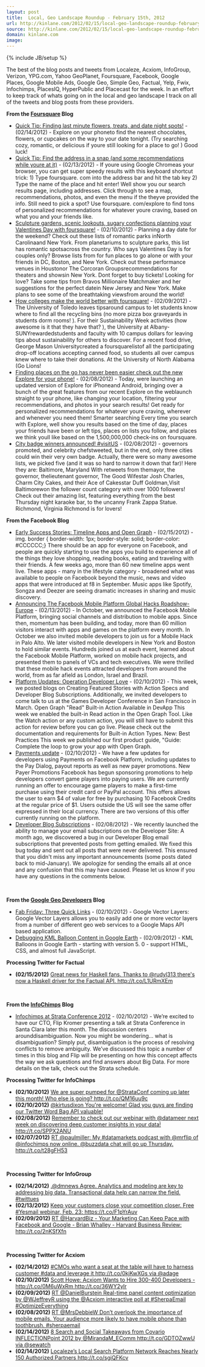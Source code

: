```yaml
---
layout: post
title:  Local, Geo Landscape Roundup - February 15th, 2012
url: http://kinlane.com/2012/02/15/local-geo-landscape-roundup-february-15th-2012/
source: http://kinlane.com/2012/02/15/local-geo-landscape-roundup-february-15th-2012/
domain: kinlane.com
image: 
---
```

{% include JB/setup %}<p><p>The best of the blog posts and tweets from Localeze, Acxiom, InfoGroup, Verizon, YPG.com, Yahoo GeoPlanet, Foursquare, Facebook, Google Places, Google Mobile Ads, Google Geo, Simple Geo, Factual, Yelp, Fwix, Infochimps, PlacesIQ, HyperPublic and Placecast for the week. In an effort to keep track of whats going on in the local and geo landscape I track on all of the tweets and blog posts from these providers.</p>
<p><strong>From the&nbsp;<a title="Foursquare Blog" href="http://feeds.feedburner.com/thefoursquareblog">Foursquare</a>&nbsp;Blog</strong></p>
<ul class="mainlist">
<li><a href="http://feedproxy.google.com/~r/thefoursquareblog/~3/pIPdG8g3Gb8/">Quick Tip: Finding last minute flowers, treats, and date night spots!</a>&nbsp;- (02/14/2012) - Explore on your phoneto find the nearest chocolates, flowers, or cupcakes on the way to your date tonight. (Try searching cozy, romantic, or delicious if youre still looking for a place to go! ) Good luck!</li>
<li><a href="http://feedproxy.google.com/~r/thefoursquareblog/~3/20kX2GuBkxw/">Quick Tip: Find the address in a snap (and some recommendations while youre at it)</a>&nbsp;- (02/13/2012) - If youre using Google Chromeas your browser, you can get super speedy results with this keyboard shortcut trick: 1) Type foursquare. com into the address bar and hit the tab key 2) Type the name of the place and hit enter! Well show you our search results page, including addresses. Click through to see a map, recommendations, photos, and even the menu if the theyve provided the info. Still need to pick a spot? Use foursquare. com/explore to find tons of personalized recommendations for whatever youre craving, based on what you and your friends like.</li>
<li><a href="http://feedproxy.google.com/~r/thefoursquareblog/~3/OO8U_ArMlHs/">Sculpture gardens, scenic lookouts, sugary confections planning your Valentines Day with foursquare!</a>&nbsp;- (02/10/2012) - Planning a day date for the weekend? Check out these lists of romantic parks inNorth Carolinaand New York. From planetariums to sculpture parks, this list has romantic spotsacross the country. Who says Valentines Day is for couples only? Browse lists from for fun places to go alone or with your friends in DC, Boston, and New York. Check out these performance venues in Houstonor The Corcoran Groupsrecommendations for theaters and showsin New York. Dont forget to buy tickets! Looking for love? Take some tips from Bravos Millionaire Matchmaker and her suggestions for the perfect datein New Jersey and New York. Make plans to see some of the breathtaking viewsfrom around the world!</li>
<li><a href="http://feedproxy.google.com/~r/thefoursquareblog/~3/4A0LCa6ZL9U/">How colleges make the world better with foursquare!</a>&nbsp;- (02/09/2012) - The University of Toledo leaves tipsaround campus to let students know where to find all the recycling bins (no more pizza box graveyards in students dorm rooms! ). For their Sustainability Week activities (how awesome is it that they have that? ), the University at Albany-SUNYrewardedstudents and faculty with 10 campus dollars for leaving tips about sustainability for others to discover. For a recent food drive, George Mason Universitycreated a foursquarelistof all the participating drop-off locations accepting canned food, so students all over campus knew where to take their donations. At the University of North Alabama (Go Lions!</li>
<li><a href="http://feedproxy.google.com/~r/thefoursquareblog/~3/vRF_e5KyM-g/">Finding places on the go has never been easier check out the new Explore for your phone!</a>&nbsp;- (02/08/2012) - Today, were launching an updated version of Explore for iPhoneand Android, bringing over a bunch of the great features from our recent Explore on the weblaunch straight to your phone, like changing your location, filtering your recommendations, and photos in your search results! Get ready for personalized recommendations for whatever youre craving, wherever and whenever you need them! Smarter searching Every time you search with Explore, well show you results based on the time of day, places your friends have been or left tips, places on lists you follow, and places we think youll like based on the 1,500,000,000 check-ins on foursquare.</li>
<li><a href="http://feedproxy.google.com/~r/thefoursquareblog/~3/JbLdgn0nUT0/">City badge winners announced! #visitUS</a>&nbsp;- (02/08/2012) - governors promoted, and celebrity chefstweeted, but in the end, only three cities could win their very own badge. Actually, there were so many awesome lists, we picked five (and it was so hard to narrow it down that far)! Here they are: Baltimore, Maryland With retweets from themayor, the governor, thelieutenant governor, The Good Wifestar Josh Charles, Charm City Cakes, and their Ace of Cakesstar Duff Goldman,Visit Baltimorewon the follower count category with over 1000 followers! Check out their amazing list, featuring everything from the best Thursday night karaoke bar, to the uncanny Frank Zappa Statue. Richmond, Virginia Richmond is for lovers!</li>
</ul>
<p><strong>From the Facebook Blog</strong></p>
<ul class="mainlist">
<li><a href="http://working.laneworks.net/gather/">Early Success Stories: Timeline Apps and Open Graph</a>&nbsp;- (02/15/2012) - img. border { border-width: 1px; border-style: solid; border-color: #CCCCCC;} There should be an app for everyone on Facebook, and people are quickly starting to use the apps you build to experience all of the things they love shopping, reading books, eating and traveling with their friends. A few weeks ago, more than 60 new timeline apps went live. These apps - many in the lifestyle category - broadened what was available to people on Facebook beyond the music, news and video apps that were introduced at f8 in September. Music apps like Spotify, Songza and Deezer are seeing dramatic increases in sharing and music discovery.</li>
<li><a href="http://working.laneworks.net/gather/">Announcing The Facebook Mobile Platform Global Hacks Roadshow- Europe</a>&nbsp;- (02/13/2012) - In October, we announced the Facebook Mobile Platform, bringing social channels and distribution to mobile apps. Since then, momentum has been building, and today, more than 60 million visitors interact with apps and games on the platform every month. In October we also invited mobile developers to join us for a Mobile Hack in Palo Alto. We later visited mobile developers in New York and Boston to hold similar events. Hundreds joined us at each event, learned about the Facebook Mobile Platform, worked on mobile hack projects, and presented them to panels of VCs and tech executives. We were thrilled that these mobile hack events attracted developers from around the world, from as far afield as London, Israel and Brazil.</li>
<li><a href="http://working.laneworks.net/gather/">Platform Updates: Operation Developer Love</a>&nbsp;- (02/10/2012) - This week, we posted blogs on Creating Featured Stories with Action Specs and Developer Blog Subscriptions. Additionally, we invited developers to come talk to us at the Games Developer Conference in San Francisco in March. Open Graph "Read" Built-in Action Available in DevApp This week we enabled the built-in Read action in the Open Graph Tool. Like the Watch action or any custom action, you will still have to submit this action for review before you can go live. Please check out the documentation and requirements for Built-in Action Types. New: Best Practices This week we published our first product guide, "Guide: Complete the loop to grow your app with Open Graph.</li>
<li><a href="http://working.laneworks.net/gather/">Payments update</a>&nbsp;- (02/10/2012) - We have a few updates for developers using Payments on Facebook Platform, including updates to the Pay Dialog, payout reports as well as new payer promotions. New Payer Promotions Facebook has begun sponsoring promotions to help developers convert game players into paying users. We are currently running an offer to encourage game players to make a first-time purchase using their credit card or PayPal account. This offers allows the user to earn $4 of value for free by purchasing 10 Facebook Credits at the regular price of $1. Users outside the US will see the same offer expressed in their local currency. There are two versions of this offer currently running on the platform.</li>
<li><a href="http://working.laneworks.net/gather/">Developer Blog Subscriptions</a>&nbsp;- (02/08/2012) - We recently launched the ability to manage your email subscriptions on the Developer Site: A month ago, we discovered a bug in our Developer Blog email subscriptions that prevented posts from getting emailed. We fixed this bug today and sent out all posts that were never delivered. This ensured that you didn't miss any important announcements (some posts dated back to mid-January). We apologize for sending the emails all at once and any confusion that this may have caused. Please let us know if you have any questions in the comments below.</li>
</ul>
<p>&nbsp;</p>
<p><strong>From the&nbsp;<a title="Google Geo Developers Blog" href="http://feeds.feedburner.com/blogspot/Gkaos">Google Geo Developers</a>&nbsp;Blog</strong></p>
<ul class="mainlist">
<li><a href="http://feedproxy.google.com/~r/blogspot/Gkaos/~3/s3z3zmP1PZs/fab-friday-three-quick-links.html">Fab Friday: Three Quick Links</a>&nbsp;- (02/10/2012) - Google Vector Layers: Google Vector Layers allows you to easily add one or more vector layers from a number of different geo web services to a Google Maps API based application.</li>
<li><a href="http://feedproxy.google.com/~r/blogspot/Gkaos/~3/hqu7P-vzoUs/debugging-kml-balloon-content-in-google.html">Debugging KML Balloon Content in Google Earth</a>&nbsp;- (02/09/2012) - KML Balloons in Google Earth - starting with version 5. 0 - support HTML, CSS, and almost full JavaScript.</li>
</ul>
<p><strong>Processing Twitter for Factual</strong></p>
<ul class="mainlist">
<li><strong>(02/15/2012)</strong>&nbsp;<a href="https://twitter.com/#!/factual/status/169876226792624128&gt;Looking forward to hosting tomorrow night's LA Scalability Meetup. Still time to RSVP if you'd like to join us http://t.co/hvyUVSuE&lt;/a&gt;&lt;br /&gt;&lt;strong&gt;(02/13/2012)&lt;/strong&gt; &lt;a href=">Great news for Haskell fans. Thanks to @rudyl313 there's now a Haskell driver for the Factual API. http://t.co/L1URmXEm</a></li>
</ul>
<p>&nbsp;</p>
<p><strong>From the&nbsp;<a title="InfoChimps Blog" href="http://feeds.feedburner.com/infochimps-blog">InfoChimps</a>&nbsp;Blog</strong></p>
<ul class="mainlist">
<li><a href="http://feedproxy.google.com/~r/infochimps-blog/~3/BxtCu0luhgI/">Infochimps at Strata Conference 2012</a>&nbsp;- (02/10/2012) - We&rsquo;re excited to have our CTO, Flip Kromer presenting a talk at Strata Conference in Santa Clara later this month. The discussion centers arounddisambiguation. Now you might be wondering&hellip; what is disambiguation? Simply put, disambiguation is the process of resolving conflicts to remove ambiguity. We&rsquo;ve discussed this topic a number of times in this blog and Flip will be presenting on how this concept affects the way we ask questions and find answers about Big Data. For more details on the talk, check out the Strata schedule.</li>
</ul>
<p><strong>Processing Twitter for InfoChimps</strong></p>
<ul class="mainlist">
<li><strong>(02/10/2012)</strong>&nbsp;<a href="https://twitter.com/#!/infochimps/status/168104925618913280&gt;Infochimps at Strata Conference 2012 http://t.co/CtRuMDr7&lt;/a&gt;&lt;br /&gt;&lt;strong&gt;(02/10/2012)&lt;/strong&gt; &lt;a href=">We are super pumped for @StrataConf coming up later this month! Who else is going? http://t.co/QM16uu9c</a></li>
<li><strong>(02/10/2012)</strong>&nbsp;<a href="https://twitter.com/#!/infochimps/status/168086674713231360&gt;RT @kirtusdixon The super easytouse twitter word bag api from @infochimps just kicked ass for @groupcharger and of our customers. Thx guys!&lt;">@kirtusdixon You're welcome! Glad you guys are finding our Twitter Word Bag API valuable!</a></li>
<li><strong>(02/08/2012)</strong>&nbsp;<a href="https://twitter.com/#!/infochimps/status/167406058099318784&gt;@richierocks Hey Richie, sorry for the slow response time - we've been swamped the past few weeks. What kind of data do you have? :)&lt;/a&gt;&lt;br /&gt;&lt;strong&gt;(02/08/2012)&lt;/strong&gt; &lt;a href=">Remember to check out our webinar with @datameer next week on discovering deep customer insights in your data! http://t.co/SPPX2ANU</a></li>
<li><strong>(02/07/2012)</strong>&nbsp;<a href="https://twitter.com/#!/infochimps/status/166929146268762112&gt;RT @astar_alone @infochimps is hosting the next Austin R User Group Meetup http">RT @paulmiller: My #datamarkets podcast with @mrflip of @infochimps now online. @buzzdata chat will go up Thursday. http://t.co/t28gFH53</a></li>
</ul>
<p>&nbsp;</p>
<p><strong>Processing Twitter for InfoGroup</strong></p>
<ul class="mainlist">
<li><strong>(02/14/2012)</strong>&nbsp;<a href="https://twitter.com/#!/Infogroup/status/169493944315551745&gt;#Yesmail Market Intelligence Solution Launched Today! http://t.co/DT2GsYrK via @BusinessWire&lt;/a&gt;&lt;br /&gt;&lt;strong&gt;(02/14/2012)&lt;/strong&gt; &lt;a href=">.@dmnews Agree. Analytics and modeling are key to addressing big data. Transactional data help can narrow the field. #twittues</a></li>
<li><strong>(02/13/2012)</strong>&nbsp;<a href="https://twitter.com/#!/Infogroup/status/169093389999017987&gt;Increase your marketing power! #Infogroup sponsors Free Webinar 3/1/12-The Power of Transactional Data:Target Marketing http://t.co/Elbw308o&lt;/a&gt;&lt;br /&gt;&lt;strong&gt;(02/09/2012)&lt;/strong&gt; &lt;a href=">Keep your customers close,your competition closer. Free #Yesmail webinar, Feb. 23: https://t.co/F1pYrAuv</a></li>
<li><strong>(02/09/2012)</strong>&nbsp;<a href="https://twitter.com/#!/Infogroup/status/167657469835874305&gt;Infogroup's Stephen Yu, VP featured- 6 Best Uses of Predictive Analytics for Cross-Sells and Upsells : Target Marketing http://t.co/HYdaiPFn&lt;/a&gt;&lt;br /&gt;&lt;strong&gt;(02/08/2012)&lt;/strong&gt; &lt;a href=">RT @HarvardBiz - Your Marketing Can Keep Pace with Facebook and Google - Brian Whalley - Harvard Business Review: http://t.co/2nKSfXfn</a></li>
</ul>
<p>&nbsp;</p>
<p><strong>Processing Twitter for Acxiom</strong></p>
<ul class="mainlist">
<li><strong>(02/14/2012)</strong>&nbsp;<a href="https://twitter.com/#!/Acxiom/status/169475695590907904&gt;Take our survey on how data/analytics drive customer loyalty by 2/16 for a chance to win a Kindle Fire! http://t.co/a6bgGeKZ via @loyalty360&lt;/a&gt;&lt;br /&gt;&lt;strong&gt;(02/13/2012)&lt;/strong&gt; &lt;a href=">#CMOs who want a seat at the table will have to harness customer #data and leverage it http://t.co/0kjKwXGs via @adage</a></li>
<li><strong>(02/10/2012)</strong>&nbsp;<a href="https://twitter.com/#!/Acxiom/status/168037615243759617&gt;Thanks to the #SherpaEmail attendees who participated in Acxiom's mobile campaign - we want your feedback! http://t.co/Rxu6Oni8&lt;/a&gt;&lt;br /&gt;&lt;strong&gt;(02/09/2012)&lt;/strong&gt; &lt;a href=">Scott Howe: Acxiom Wants to Hire 300-400 Developers - http://t.co/0M6uWxRm http://t.co/36WY2yIr</a></li>
<li><strong>(02/09/2012)</strong>&nbsp;<a href="https://twitter.com/#!/Acxiom/status/167729089736740865&gt;Acxiom's Josh Herman on new targeting #data capabilities in #mobile in 2012 via @marketingsherpa http//t.co/YEhuhY3j #sherpaemail&lt;/a&gt;&lt;br /&gt;&lt;strong&gt;(02/09/2012)&lt;/strong&gt; &lt;a href=">RT @DanielBurstein Real-time panel content optimization by @WJeffreyR using the @Acxiom interactive poll at #SherpaEmail #OptimizeEverything</a></li>
<li><strong>(02/08/2012)</strong>&nbsp;<a href="https://twitter.com/#!/Acxiom/status/167370695477702656&gt;We're at Booth #32, feel fee to stop by! RT@DanielBurstein @iwanttobesocial We're using @Acxiom mobile survey technology #SherpaEmail&lt;/a&gt;&lt;br /&gt;&lt;strong&gt;(02/08/2012)&lt;/strong&gt; &lt;a href=">RT @MrsDebbieW Don&rsquo;t overlook the importance of mobile emails. Your audience more likely to have mobile phone than toothbrush. #sherpaemail</a></li>
<li><strong>(02/14/2012)</strong>&nbsp;<a href="https://twitter.com/#!/localeze/status/169450353299951616&gt;Capture Mobile-Driven Actions For Targeted Ad Results http://t.co/gnQ2amZ8 via @marketingland&lt;/a&gt;&lt;br /&gt;&lt;strong&gt;(02/14/2012)&lt;/strong&gt; &lt;a href=">8 Search and Social Takeaways from Covario INFLECTIONPoint 2012 by @MirandaM_EComm http://t.co/GDTOZwwU via @sewatch</a></li>
<li><strong>(02/14/2012)</strong>&nbsp;<a href="https://twitter.com/#!/localeze/status/169448863445422081&gt;An Extraordinary Technique in Retail Advertising http://t.co/6EyC98J0&lt;/a&gt;&lt;br /&gt;&lt;strong&gt;(02/08/2012)&lt;/strong&gt; &lt;a href=">Localeze&rsquo;s Local Search Platform Network Reaches Nearly 150 Authorized Partners http://t.co/sgiQFKcv</a></li>
</ul></p>
